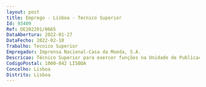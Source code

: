 ```yaml
--- 
layout: post
title: Emprego - Lisboa - Tecnico Superior
Id: 93409
Ref: OE202201/0665
DataAbertura: 2022-01-27
DataFecho: 2022-02-10
Trabalho: Tecnico Superior
Empregador: Imprensa Nacional-Casa da Moeda, S.A.
Descricao: Técnico Superior para exercer funções na Unidade de Publicações Oficiais (UPO) . Assegurar e atualizar a consolidação jurídica dos atos normativos publicados no Diário da República. Elaborar resumos explicativos dos atos normativos em linguagem clara, acessível e compreensível para o cidadão, articulando com as áreas governativas responsáveis. Colaborar na elaboração de edições jurídicas da INCM. Prestar informações, a pedido dos utilizadores, nacionais e internacionais, para esclarecimento de dúvidas surgidas na leitura de atos publicados que não consubstanciem consultoria jurídica. Elaborar informações, com vista a garantir uma aplicação e sistematização uniforme de procedimentos de publicação dos atos em DRE (Diário da República Eletrónico).. Assegurar a análise formal dos requisitos exigidos para publicação dos atos. Desempenhar funções de consulta e de apoio técnico jurídico. Participar em ações de cooperação com os serviços e organismos da União Europeia e dos PLP na área das publicações oficiais. Participar em projetos de melhoria das funcionalidades do DRE (Diário da República Eletrónico).
CodigoPostal: 1000-042 LISBOA
Concelho: Lisboa
Distrito: Lisboa
--- 
```

